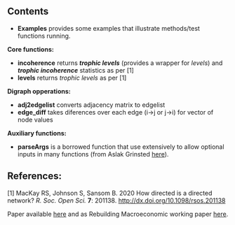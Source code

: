 
**Contents**
-
- **Examples** provides some examples that illustrate methods/test functions running.

**Core functions:**
- **incoherence**   returns ***trophic levels*** (provides a wrapper for *levels*) and ***trophic incoherence*** statistics as per [1]
- **levels**        returns *trophic levels* as per [1]

**Digraph opperations:**
- **adj2edgelist**  converts adjacency matrix to edgelist
- **edge_diff**     takes diferences over each edge (i->j or j->i) for vector of node values

**Auxiliary functions:**
- **parseArgs**    is a borrowed function that use extensively to allow optional inputs in many functions (from Aslak Grinsted [here](https://uk.mathworks.com/matlabcentral/fileexchange/3696-subaxis-subplot)).

**References:**
-

[1] MacKay RS, Johnson S, Sansom B. 2020 How directed is a directed network? *R. Soc. Open Sci.* **7**: 201138.
http://dx.doi.org/10.1098/rsos.201138

Paper available [here](https://arxiv.org/pdf/2001.05173.pdf) and as Rebuilding Macroeconomic working paper [here](https://www.rebuildingmacroeconomics.ac.uk/how-directed-is-a-directed-network).
